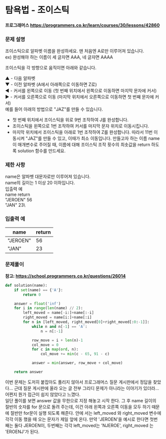 # 탐욕법 - 조이스틱
#### 프로그래머스 https://programmers.co.kr/learn/courses/30/lessons/42860

### 문제 설명
조이스틱으로 알파벳 이름을 완성하세요. 맨 처음엔 A로만 이루어져 있습니다.\
ex) 완성해야 하는 이름이 세 글자면 AAA, 네 글자면 AAAA

조이스틱을 각 방향으로 움직이면 아래와 같습니다.

▲ - 다음 알파벳\
▼ - 이전 알파벳 (A에서 아래쪽으로 이동하면 Z로)\
◀ - 커서를 왼쪽으로 이동 (첫 번째 위치에서 왼쪽으로 이동하면 마지막 문자에 커서)\
▶ - 커서를 오른쪽으로 이동 (마지막 위치에서 오른쪽으로 이동하면 첫 번째 문자에 커서)\
예를 들어 아래의 방법으로 "JAZ"를 만들 수 있습니다.

- 첫 번째 위치에서 조이스틱을 위로 9번 조작하여 J를 완성합니다.
- 조이스틱을 왼쪽으로 1번 조작하여 커서를 마지막 문자 위치로 이동시킵니다.
- 마지막 위치에서 조이스틱을 아래로 1번 조작하여 Z를 완성합니다.
따라서 11번 이동시켜 "JAZ"를 만들 수 있고, 이때가 최소 이동입니다.
만들고자 하는 이름 name이 매개변수로 주어질 때, 이름에 대해 조이스틱 조작 횟수의 최솟값을 return 하도록 solution 함수를 만드세요.

### 제한 사항
name은 알파벳 대문자로만 이루어져 있습니다.\
name의 길이는 1 이상 20 이하입니다.\
입출력 예\
name	return\
"JEROEN"	56\
"JAN"	23\

### 입출력 예

|name|return|
|---|---|
|"JEROEN"|56|
|"JAN"|23|

### 문제풀이

**참고: https://school.programmers.co.kr/questions/26014**

```python
def solution(name):
    if set(name) == {'A'}:
        return 0

    answer = float('inf')
    for i in range(len(name) // 2):
        left_moved = name[-i:]+name[:-i]
        right_moved = name[i:]+name[:i]
        for n in [left_moved, right_moved[0]+right_moved[:0:-1]]:
            while n and n[-1] == 'A':
                n = n[:-1]

            row_move = i + len(n)-1
            col_move = 0
            for c in map(ord, n):
                col_move += min(c - 65, 91 - c)

            answer = min(answer, row_move + col_move)

    return answer
```

이번 문제는 도저히 붙잡아도 풀리지 않아서 프로그래머스 질문 게시판에서 정답을 찾았다... 근데 질문 게시판에 올라 오는 글 전부 그리디 문제가 아니라는 이야기가 있더라...
어쩐지 뭔가 접근이 쉽지 않았다고 느꼈다.\
일단 풀이를 보면 answer 값을 무한으로 지정 해놓고 시작 한다. 그 후 name 길이의 절반의 숫자를 for 문으로 돌려 주는데, 이건 아래 왼쪽과 오른쪽 이동을 모두 하기 때문에
절반만 for문이 실행 되도록 해준다. 안에 서는 left_moved 와 right_moved 변수에 각각 이동 했을 때 오는 문자가 제일 앞에 온다. 만약 'JEROEN'을 예시로 한다면
첫번째는 둘다 JEROEN이, 두번째는 각각 left_moved는 'NJEROE', right_moved 는 'EROENJ'가 된다.
